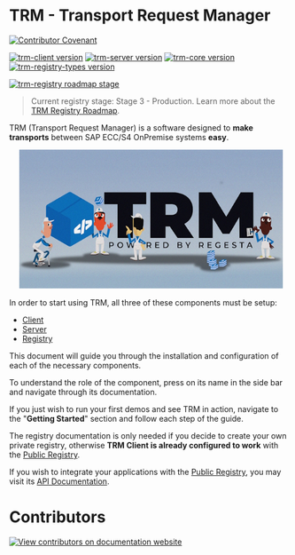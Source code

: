 # TRM - Transport Request Manager

[![Contributor Covenant](https://img.shields.io/badge/Contributor%20Covenant-1.3.0-4baaaa.svg)](code_of_conduct.md)

[![trm-client version](https://img.shields.io/npm/v/trm-client?label=trm-client)](https://www.npmjs.com/package/trm-client)
[![trm-server version](https://img.shields.io/endpoint?url=https://trmregistry.com/public/shieldio/version?package=trm-server&label=trm-server)](https://trmregistry/#/package/trm-server)
[![trm-core version](https://img.shields.io/npm/v/trm-core?label=trm-core)](https://www.npmjs.com/package/trm-core)
[![trm-registry-types version](https://img.shields.io/npm/v/trm-registry-types?label=trm-registry-types)](https://www.npmjs.com/package/trm-registry-types)

[![trm-registry roadmap stage](https://img.shields.io/badge/public%20registry%20roadmap%20stage-production-green)](/registry/public/roadmap.md)

> Current registry stage: Stage 3 - Production. Learn more about the [TRM Registry Roadmap](/registry/public/roadmap.md).

TRM (Transport Request Manager) is a software designed to **make transports** between SAP ECC/S4 OnPremise systems **easy**.

<p align="center">
  <img src="./_media/banner_small.jpg" height="250" />
</p>

In order to start using TRM, all three of these components must be setup:
- [Client](client/README.md)
- [Server](server/README.md)
- [Registry](registry/README.md)

This document will guide you through the installation and configuration of each of the necessary components.

To understand the role of the component, press on its name in the side bar and navigate through its documentation.

If you just wish to run your first demos and see TRM in action, navigate to the "**Getting Started**" section and follow each step of the guide.


The registry documentation is only needed if you decide to create your own private registry, otherwise **TRM Client is already configured to work** with the [Public Registry](https://trmregistry.com).

If you wish to integrate your applications with the [Public Registry](https://trmregistry.com), you may visit its [API Documentation](/registry/public/api.md).

# Contributors

<!-- {docsify-add CONTRIBUTORS} -->

[![View contributors on documentation website](https://trmregistry.com/public/contributors?image=true)](https://docs.trmregistry.com/#/contributors) <!-- {docsify-remove} -->